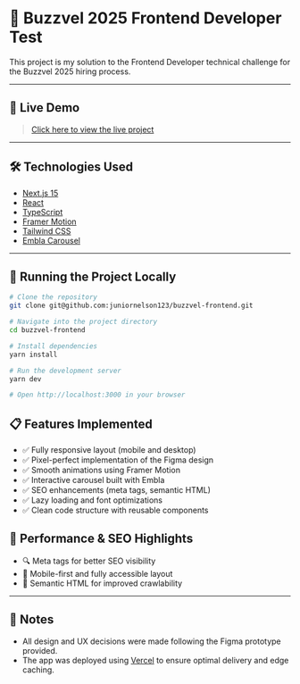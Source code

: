 # 🚀 Buzzvel 2025 Frontend Developer Test

This project is my solution to the Frontend Developer technical challenge for the Buzzvel 2025 hiring process.

---

## 🔗 Live Demo

> [Click here to view the live project](https://buzzvel-frontend.vercel.app)

---

## 🛠️ Technologies Used

- [Next.js 15](https://nextjs.org/)
- [React](https://react.dev/)
- [TypeScript](https://www.typescriptlang.org/)
- [Framer Motion](https://www.framer.com/motion/)
- [Tailwind CSS](https://tailwindcss.com/)
- [Embla Carousel](https://www.embla-carousel.com/get-started/react/)

---

## 🧪 Running the Project Locally

```bash
# Clone the repository
git clone git@github.com:juniornelson123/buzzvel-frontend.git

# Navigate into the project directory
cd buzzvel-frontend

# Install dependencies
yarn install

# Run the development server
yarn dev

# Open http://localhost:3000 in your browser

```

## 📋 Features Implemented

- ✅ Fully responsive layout (mobile and desktop)
- ✅ Pixel-perfect implementation of the Figma design
- ✅ Smooth animations using Framer Motion
- ✅ Interactive carousel built with Embla
- ✅ SEO enhancements (meta tags, semantic HTML)
- ✅ Lazy loading and font optimizations
- ✅ Clean code structure with reusable components

## 🚀 Performance & SEO Highlights

- 🔍 Meta tags for better SEO visibility
- 📱 Mobile-first and fully accessible layout
- 🧠 Semantic HTML for improved crawlability

---

## 📄 Notes

- All design and UX decisions were made following the Figma prototype provided.
- The app was deployed using [Vercel](https://vercel.com/) to ensure optimal delivery and edge caching.